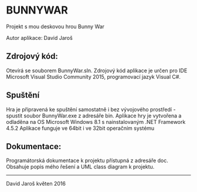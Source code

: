 # BUNNYWAR
Projekt s mou deskovou hrou Bunny War

Autor aplikace: David Jaroš

Zdrojový kód:
-------------
Otevírá se souborem BunnyWar.sln.
Zdrojový kód aplikace je určen pro IDE Microsoft Visual Studio Community 2015, programovací jazyk Visual C#.

Spuštění
---------
Hra je připravená ke spuštění samostatně i bez vývojového prostředí - spustit soubor BunnyWar.exe z adresáře bin.
Aplikace hry je vytvořena a odladěna na OS Microsoft Windows 8.1 s nainstalovaným .NET Framework 4.5.2
Aplikace funguje ve 64bit i ve 32bit operačním systému

Dokumentace:
--------------
Programátorská dokumentace k projektu přístupná z adresáře doc. 
Obsahuje popis mého řešení a UML class diagram k projektu.

------------
David Jaroš
květen 2016
